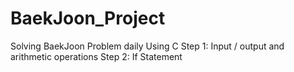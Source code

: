 # BaekJoon_Project
Solving BaekJoon Problem daily
Using C
Step 1: Input / output and arithmetic operations
Step 2: If Statement
